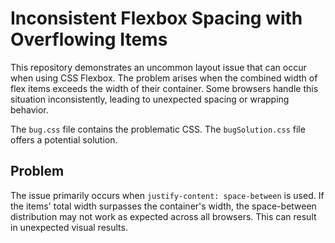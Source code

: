 # Inconsistent Flexbox Spacing with Overflowing Items

This repository demonstrates an uncommon layout issue that can occur when using CSS Flexbox.  The problem arises when the combined width of flex items exceeds the width of their container.  Some browsers handle this situation inconsistently, leading to unexpected spacing or wrapping behavior.

The `bug.css` file contains the problematic CSS.  The `bugSolution.css` file offers a potential solution.

## Problem

The issue primarily occurs when `justify-content: space-between` is used.  If the items' total width surpasses the container's width, the space-between distribution may not work as expected across all browsers.  This can result in unexpected visual results.